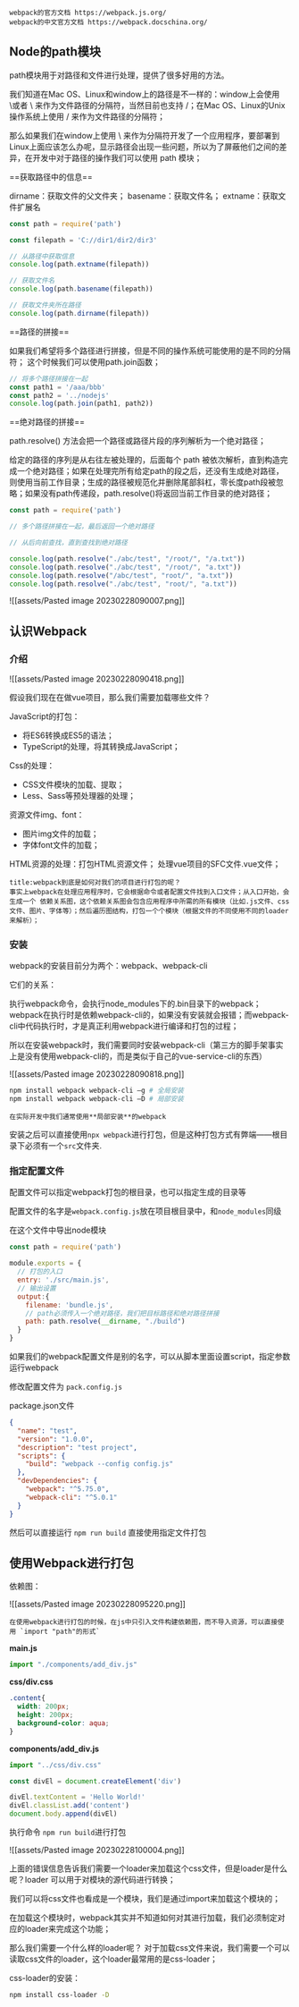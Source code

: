 ```ad-note
webpack的官方文档 https://webpack.js.org/
webpack的中文官方文档 https://webpack.docschina.org/
```
## Node的path模块

path模块用于对路径和文件进行处理，提供了很多好用的方法。

我们知道在Mac OS、Linux和window上的路径是不一样的：window上会使用 \或者 \\ 来作为文件路径的分隔符，当然目前也支持 /；在Mac OS、Linux的Unix操作系统上使用 / 来作为文件路径的分隔符；

那么如果我们在window上使用 \ 来作为分隔符开发了一个应用程序，要部署到Linux上面应该怎么办呢，显示路径会出现一些问题，所以为了屏蔽他们之间的差异，在开发中对于路径的操作我们可以使用 path 模块；

==获取路径中的信息==

dirname：获取文件的父文件夹；
basename：获取文件名；
extname：获取文件扩展名

```js
const path = require('path')

const filepath = 'C://dir1/dir2/dir3'

// 从路径中获取信息
console.log(path.extname(filepath))

// 获取文件名
console.log(path.basename(filepath))

// 获取文件夹所在路径
console.log(path.dirname(filepath))
```


==路径的拼接==

如果我们希望将多个路径进行拼接，但是不同的操作系统可能使用的是不同的分隔符；
这个时候我们可以使用path.join函数；

```js
// 将多个路径拼接在一起
const path1 = '/aaa/bbb'
const path2 = '../nodejs'
console.log(path.join(path1, path2))
```

==绝对路径的拼接==

path.resolve() 方法会把一个路径或路径片段的序列解析为一个绝对路径；

给定的路径的序列是从右往左被处理的，后面每个 path 被依次解析，直到构造完成一个绝对路径；如果在处理完所有给定path的段之后，还没有生成绝对路径，则使用当前工作目录；生成的路径被规范化并删除尾部斜杠，零长度path段被忽略；如果没有path传递段，path.resolve()将返回当前工作目录的绝对路径；

```js
const path = require('path')

// 多个路径拼接在一起，最后返回一个绝对路径

// 从后向前查找，直到查找到绝对路径

console.log(path.resolve("./abc/test", "/root/", "/a.txt"))
console.log(path.resolve("./abc/test", "/root/", "a.txt"))
console.log(path.resolve("/abc/test", "root/", "a.txt"))
console.log(path.resolve("./abc/test", "root/", "a.txt"))

```

![[assets/Pasted image 20230228090007.png]]


## 认识Webpack

### 介绍

![[assets/Pasted image 20230228090418.png]]

假设我们现在在做vue项目，那么我们需要加载哪些文件？

JavaScript的打包：
- 将ES6转换成ES5的语法；
- TypeScript的处理，将其转换成JavaScript；

Css的处理：
- CSS文件模块的加载、提取；
- Less、Sass等预处理器的处理；

资源文件img、font：
- 图片img文件的加载；
- 字体font文件的加载；

HTML资源的处理：打包HTML资源文件；
处理vue项目的SFC文件.vue文件；


```ad-summary
title:webpack到底是如何对我们的项目进行打包的呢？
事实上webpack在处理应用程序时，它会根据命令或者配置文件找到入口文件；从入口开始，会生成一个 依赖关系图，这个依赖关系图会包含应用程序中所需的所有模块（比如.js文件、css文件、图片、字体等）；然后遍历图结构，打包一个个模块（根据文件的不同使用不同的loader来解析）；
```



### 安装

webpack的安装目前分为两个：webpack、webpack-cli

它们的关系：

执行webpack命令，会执行node_modules下的.bin目录下的webpack；webpack在执行时是依赖webpack-cli的，如果没有安装就会报错；而webpack-cli中代码执行时，才是真正利用webpack进行编译和打包的过程；

所以在安装webpack时，我们需要同时安装webpack-cli（第三方的脚手架事实上是没有使用webpack-cli的，而是类似于自己的vue-service-cli的东西）

![[assets/Pasted image 20230228090818.png]]

```bash
npm install webpack webpack-cli –g # 全局安装
npm install webpack webpack-cli –D # 局部安装
```

```ad-info
在实际开发中我们通常使用**局部安装**的webpack
```

安装之后可以直接使用`npx webpack`进行打包，但是这种打包方式有弊端——根目录下必须有一个`src`文件夹.

### 指定配置文件

配置文件可以指定webpack打包的根目录，也可以指定生成的目录等

配置文件的名字是`webpack.config.js`放在项目根目录中，和`node_modules`同级

在这个文件中导出node模块

```js
const path = require('path')

module.exports = {
  // 打包的入口
  entry: './src/main.js',
  // 输出设置
  output:{
    filename: 'bundle.js',
    // path必须传入一个绝对路径，我们把目标路径和绝对路径拼接
    path: path.resolve(__dirname, "./build")
  }
}
```

如果我们的webpack配置文件是别的名字，可以从脚本里面设置script，指定参数运行webpack

修改配置文件为 `pack.config.js`

package.json文件

```json
{
  "name": "test",
  "version": "1.0.0",
  "description": "test project",
  "scripts": {
    "build": "webpack --config config.js"
  },
  "devDependencies": {
    "webpack": "^5.75.0",
    "webpack-cli": "^5.0.1"
  }
}
```

然后可以直接运行 `npm run build` 直接使用指定文件打包

## 使用Webpack进行打包

依赖图：

![[assets/Pasted image 20230228095220.png]]

```ad-tip
在使用webpack进行打包的时候，在js中只引入文件构建依赖图，而不导入资源，可以直接使用 `import "path"的形式`
```

**main.js**

```js
import "./components/add_div.js"
```


**css/div.css**

```css
.content{
  width: 200px;
  height: 200px;
  background-color: aqua;
}
```


**components/add_div.js**

```js
import "../css/div.css"

const divEl = document.createElement('div')

divEl.textContent = 'Hello World!'
divEl.classList.add('content')
document.body.append(divEl)
```

执行命令 `npm run build`进行打包

![[assets/Pasted image 20230228100004.png]]

上面的错误信息告诉我们需要一个loader来加载这个css文件，但是loader是什么呢？loader 可以用于对模块的源代码进行转换；

我们可以将css文件也看成是一个模块，我们是通过import来加载这个模块的；

在加载这个模块时，webpack其实并不知道如何对其进行加载，我们必须制定对应的loader来完成这个功能；

那么我们需要一个什么样的loader呢？
对于加载css文件来说，我们需要一个可以读取css文件的loader，这个loader最常用的是css-loader；

css-loader的安装：

```bash
npm install css-loader -D
```



